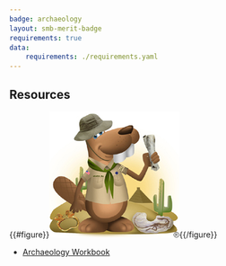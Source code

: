 ```yaml
---
badge: archaeology
layout: smb-merit-badge
requirements: true
data:
    requirements: ./requirements.yaml
---
```


## Resources

{{#figure}}<img src="archaeology-bucky.jpg" class="W(100%)" />{{/figure}}
* [Archaeology Workbook](archaeology-workbook.pdf)
